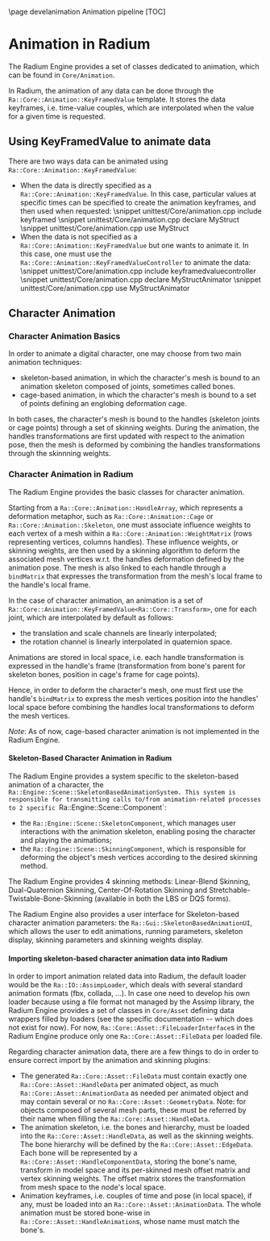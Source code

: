 \page develanimation  Animation pipeline
[TOC]
# Animation in Radium

The Radium Engine provides a set of classes dedicated to animation,
which can be found in `Core/Animation`.

In Radium, the animation of any data can be done through the `Ra::Core::Animation::KeyFramedValue`
template. It stores the data keyframes, i.e. time-value couples, which are
interpolated when the value for a given time is requested.

## Using KeyFramedValue to animate data

There are two ways data can be animated using `Ra::Core::Animation::KeyFramedValue`:
 - When the data is directly specified as a `Ra::Core::Animation::KeyFramedValue`.
   In this case, particular values at specific times can be specified to create the animation
   keyframes, and then used when requested:
   \snippet unittest/Core/animation.cpp include keyframed
   \snippet unittest/Core/animation.cpp declare MyStruct
   \snippet unittest/Core/animation.cpp use MyStruct
 - When the data is not specified as a `Ra::Core::Animation::KeyFramedValue` but one wants to animate it.
   In this case, one must use the `Ra::Core::Animation::KeyFramedValueController` to animate the data:
   \snippet unittest/Core/animation.cpp include keyframedvaluecontroller
   \snippet unittest/Core/animation.cpp declare MyStructAnimator
   \snippet unittest/Core/animation.cpp use MyStructAnimator

## Character Animation

### Character Animation Basics

In order to animate a digital character, one may choose from two main animation techniques:
 - skeleton-based animation, in which the character's mesh is bound to an
animation skeleton composed of joints, sometimes called bones.
 - cage-based animation, in which the character's mesh is bound to a set of
points defining an englobing deformation cage.

In both cases, the character's mesh is bound to the handles (skeleton joints or
cage points) through a set of skinning weights.
During the animation, the handles transformations are first updated with respect
to the animation pose, then the mesh is deformed by combining the handles
transformations through the skinnning weights.

### Character Animation in Radium

The Radium Engine provides the basic classes for character animation.

Starting from a `Ra::Core::Animation::HandleArray`, which represents a deformation metaphor, such as `Ra::Core::Animation::Cage` or `Ra::Core::Animation::Skeleton`,
one must associate influence weights to each vertex of a mesh within a `Ra::Core::Animation::WeightMatrix`
(rows representing vertices, columns handles).
These influence weights, or skinning weights, are then used by a skinning algorithm to deform
the associated mesh vertices w.r.t. the handles deformation defined by the animation pose.
The mesh is also linked to each handle through a `bindMatrix` that expresses the
transformation from the mesh's local frame to the handle's local frame.

In the case of character animation, an animation is a set of `Ra::Core::Animation::KeyFramedValue<Ra::Core::Transform>`,
one for each joint, which are interpolated by default as follows:
 - the translation and scale channels are linearly interpolated;
 - the rotation channel is linearly interpolated in quaternion space.

Animations are stored in local space, i.e. each handle transformation is expressed
in the handle's frame (transformation from bone's parent for skeleton bones,
position in cage's frame for cage points).

Hence, in order to deform the character's mesh, one must first use the handle's `bindMatrix`
to express the mesh vertices position into the handles' local space before combining the
handles local transformations to deform the mesh vertices.

*Note*: As of now, cage-based character animation is not implemented in the Radium Engine.

#### Skeleton-Based Character Animation in Radium

The Radium Engine provides a system specific to the skeleton-based animation of a
character, the `Ra::Engine::Scene::SkeletonBasedAnimationSystem.
This system is responsible for transmitting calls to/from animation-related processes
to 2 specific `Ra::Engine::Scene::Component`:
 - the `Ra::Engine::Scene::SkeletonComponent`, which manages user interactions
   with the animation skeleton, enabling posing the character and playing the
   animations;
 - the `Ra::Engine::Scene::SkinningComponent`, which is responsible for deforming
   the object's mesh vertices according to the desired skinning method.

The Radium Engine provides 4 skinning methods: Linear-Blend Skinning,
Dual-Quaternion Skinning, Center-Of-Rotation Skinning and Stretchable-Twistable-Bone-Skinning
(available in both the LBS or DQS forms).

The Radium Engine also provides a user interface for Skeleton-based character
animation parameters: the `Ra::Gui::SkeletonBasedAnimationUI`, which allows the
user to edit animations, running parameters, skeleton display, skinning parameters
and skinning weights display.

#### Importing skeleton-based character animation data into Radium

In order to import animation related data into Radium, the default loader would be the `Ra::IO::AssimpLoader`,
 which deals with several standard animation formats (fbx, collada, ...).
In case one need to develop his own loader because using a file format not managed by the
Assimp library, the Radium Engine provides a set of classes in `Core/Asset` defining data
wrappers filled by loaders (see the specific documentation -- which does not exist for now).
For now, `Ra::Core::Asset::FileLoaderInterface`s in the Radium Engine produce only one `Ra::Core::Asset::FileData` per loaded file.

Regarding character animation data, there are a few things to do in order to ensure correct import by the
animation and skinning plugins:
 * The generated `Ra::Core::Asset::FileData` must contain exactly one `Ra::Core::Asset::HandleData` per animated object, as much `Ra::Core::Asset::AnimationData`
   as needed per animated object and may contain several or no `Ra::Core::Asset::GeometryData`.
   Note: for objects composed of several mesh parts, these must be referred by their name when filling the `Ra::Core::Asset::HandleData`.
 * The animation skeleton, i.e. the bones and hierarchy, must be loaded into the
   `Ra::Core::Asset::HandleData`, as well as the skinning weights.
   The bone hierarchy will be defined by the `Ra::Core::Asset::EdgeData`.
   Each bone will be represented by a `Ra::Core::Asset::HandleComponentData`, storing the bone's name,
   transform in model space and its per-skinned mesh offset matrix and vertex skinning weights.
   The offset matrix stores the transformation from mesh space to the node's local space.
 * Animation keyframes, i.e. couples of time and pose (in local space), if any, must be loaded into an `Ra::Core::Asset::AnimationData`.
   The whole animation must be stored bone-wise in `Ra::Core::Asset::HandleAnimation`s, whose name must match the bone's.
